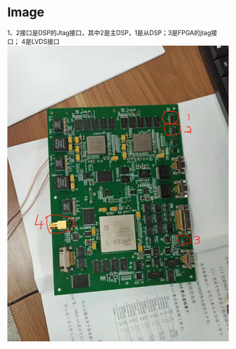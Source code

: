 # Image
1、2接口是DSP的Jtag接口，其中2是主DSP，1是从DSP；3是FPGA的jtag接口； 4是LVDS接口
![Image](https://github.com/19801201/Image/blob/main/tup.jpg)
